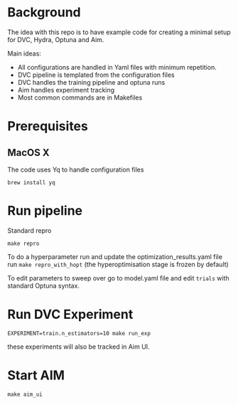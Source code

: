 # Background
The idea with this repo is to have example code
for creating a minimal setup for DVC, Hydra, Optuna and Aim.

Main ideas:
* All configurations are handled in Yaml files with minimum repetition.
* DVC pipeline is templated from the configuration files
* DVC handles the training pipeline and optuna runs
* Aim handles experiment tracking
* Most common commands are in Makefiles


# Prerequisites


## MacOS X
The code uses Yq to handle configuration files

```brew install yq```


# Run pipeline

Standard repro

```make repro```

To do a hyperparameter run and update the optimization_results.yaml file run
```make repro_with_hopt```
(the hyperoptimisation stage is frozen by default)

To edit parameters to sweep over go to model.yaml file and edit `trials` with standard Optuna
syntax.


# Run DVC Experiment

```EXPERIMENT=train.n_estimators=10 make run_exp```

these experiments will also be tracked in Aim UI.


# Start AIM

```make aim_ui```
